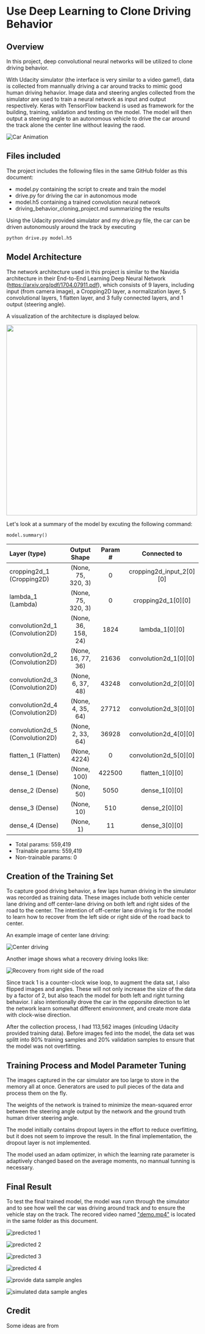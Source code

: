 # Use Deep Learning to Clone Driving Behavior

Overview
---
In this project, deep convolutional neural networks will be utilized to clone driving behavior. 

With Udacity simulator (the interface is very similar to a video game!), data is collected from mannually driving a car around tracks to mimic good human driving hehavior. Image data and steering angles collected from the simulator are used to train a neural network as input and output respectively. Keras with TensorFlow backend is used as framework for the building, training, validation and testing on the model. The model will then output a steering angle to an autonomous vehicle to drive the car around the track alone the center line without leaving the raod.

![Car Animation][image1] 

[//]: # (Image References)

[image1]: ./examples/car.gif "Car Animation"
[image2]: ./examples/Navidia-cnn-architecture.png "Navidia architecture"
[image3]: ./examples/driving_center.jpg "Center driving image"
[image4]: ./examples/driving_right_side.jpg "Recovery image from right"
[image5]: ./examples/drive1.png "predicted angle vs input angle #1"
[image6]: ./examples/drive2.png "predicted angle vs input angle #2"
[image7]: ./examples/drive3.png "predicted angle vs input angle #3"
[image8]: ./examples/drive4.png "predicted angle vs input angle #4"
[image9]: ./examples/angle1.png "provided data sample angles"
[image10]: ./examples/angle2.png "simulated data sample angles"

Files included
---

The project includes the following files in the same GitHub folder as this document:
* model.py containing the script to create and train the model
* drive.py for driving the car in autonomous mode
* model.h5 containing a trained convolution neural network 
* driving_behavior_cloning_project.md summarizing the results

Using the Udacity provided simulator and my drive.py file, the car can be driven autonomously around the track by executing 
```sh
python drive.py model.h5
```

Model Architecture
---

The network architecture used in this project is similar to the Navidia architecture in their End-to-End Learning Deep Neural Network (https://arxiv.org/pdf/1704.07911.pdf), which consists of 9 layers, including input (from camera image), a Cropping2D layer, a normalization layer, 5 convolutional layers, 1 flatten layer, and 3 fully connected layers, and 1 output (steering angle). 

A visualization of the architecture is displayed below.

<!-- ![Navidia architecture][image1] -->
<img src="./examples/Navidia-cnn-architecture.png" align="middle" height="500">

Let's look at a summary of the model by excuting the following command: 
```
model.summary()
```
 
|Layer (type)                    |   Output Shape     |  Param #  |   Connected to             |
|:-------------------------------|:------------------:|:---------:|:--------------------------:|
|cropping2d_1 (Cropping2D)       | (None, 75, 320, 3) |   0       |   cropping2d_input_2[0][0] |
|lambda_1 (Lambda)               | (None, 75, 320, 3) |   0       |    cropping2d_1[0][0]      |         
|convolution2d_1 (Convolution2D) | (None, 36, 158, 24)|   1824    |    lambda_1[0][0]          |         
|convolution2d_2 (Convolution2D) | (None, 16, 77, 36) |   21636   |    convolution2d_1[0][0]   |         
|convolution2d_3 (Convolution2D) | (None, 6, 37, 48)  |   43248   |    convolution2d_2[0][0]   |         
|convolution2d_4 (Convolution2D) | (None, 4, 35, 64)  |   27712   |    convolution2d_3[0][0]   |         
|convolution2d_5 (Convolution2D) | (None, 2, 33, 64)  |   36928   |    convolution2d_4[0][0]   |         
|flatten_1 (Flatten)             | (None, 4224)       |   0       |    convolution2d_5[0][0]   |         
|dense_1 (Dense)                 | (None, 100)        |   422500  |    flatten_1[0][0]         |         
|dense_2 (Dense)                 | (None, 50)         |   5050    |    dense_1[0][0]           |         
|dense_3 (Dense)                 | (None, 10)         |   510     |    dense_2[0][0]           |         
|dense_4 (Dense)                 | (None, 1)          |   11      |    dense_3[0][0]           |         

* Total params: 559,419
* Trainable params: 559,419
* Non-trainable params: 0


Creation of the Training Set
---

To capture good driving behavior, a few laps human driving in the simulator was recorded as training data. These images include both vehicle center lane  driving and off center-lane driving on both left and right sides of the road to the center. The intention of off-center lane driving is for the model to learn how to recover from the left side or right side of the road back to center. 

An example image of center lane driving:

![Center driving][image3]

Another image shows what a recovery driving looks like:

![Recovery from right side of the road][image4]

Since track 1 is a counter-clock wise loop, to augment the data sat, I also flipped images and angles. These will not only increase the size of the data by a factor of 2, but also teach the model for both left and right turning behavior. I also intentionally drove the car in the opporsite direction to let the network learn somewhat different environment, and create more data with clock-wise direction.

After the collection process, I had 113,562 images (inlcuding Udacity provided training data). Before images fed into the model, the data set was splitt into 80% training samples and 20% validation samples to ensure that the model was not overfitting. 

Training Process and Model Parameter Tuning
---

The images captured in the car simulator are too large to store in the memory all at once. Generators are used to pull pieces of the data and process them on the fly. 

The weights of the network is trained to minimize the mean-squared error between the steering angle output by the network and the ground truth human driver steering angle.

The model initially contains dropout layers in the effort to reduce overfitting, but it does not seem to improve the result. In the final implementation, the dropout layer is not implemented.

The model used an adam optimizer, in which the learning rate parameter is adaptively changed based on the average moments, no mannual tunning is necessary. 


Final Result
---

To test the final trained model, the model was runn through the simulator and to see how well the car was driving around track and to ensure the vehicle stay on the track. The recored video named ["demo.mp4"](./demo.mp4) is located in the same folder as this document.

![predicted 1][image5]

![predicted 2][image6]

![predicted 3][image7]

![predicted 4][image8]

![provide data sample angles][image9]

![simulated data sample angles][image10]

Credit
---
Some ideas are from 

